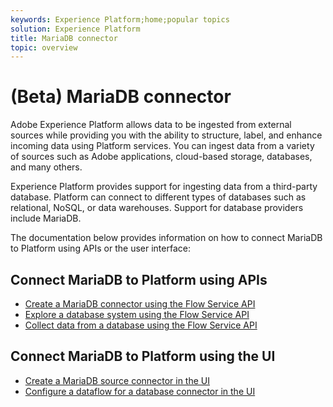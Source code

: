 ```yaml
---
keywords: Experience Platform;home;popular topics
solution: Experience Platform
title: MariaDB connector
topic: overview
---
```


# (Beta) MariaDB connector

Adobe Experience Platform allows data to be ingested from external sources while providing you with the ability to structure, label, and enhance incoming data using Platform services. You can ingest data from a variety of sources such as Adobe applications, cloud-based storage, databases, and many others.

Experience Platform provides support for ingesting data from a third-party database. Platform can connect to different types of databases such as relational, NoSQL, or data warehouses. Support for database providers include MariaDB.

The documentation below provides information on how to connect MariaDB to Platform using APIs or the user interface:

## Connect MariaDB to Platform using APIs

- [Create a MariaDB connector using the Flow Service API](../../tutorials/api/create/databases/mariadb.md)
- [Explore a database system using the Flow Service API](../../tutorials/api/explore/database-nosql.md)
- [Collect data from a database using the Flow Service API](../../tutorials/api/collect/database-nosql.md)

## Connect MariaDB to Platform using the UI

- [Create a MariaDB source connector in the UI](../../tutorials/ui/create/databases/mariadb.md)
- [Configure a dataflow for a database connector in the UI](../../tutorials/ui/dataflow/databases.md)